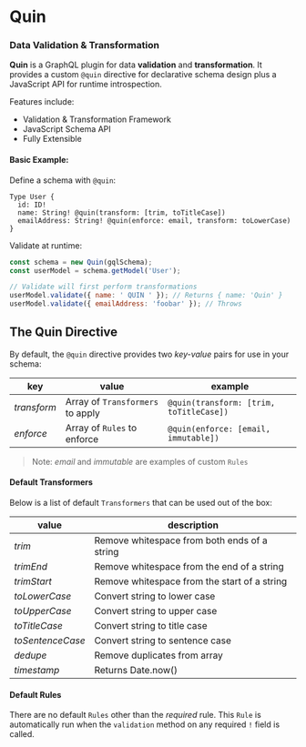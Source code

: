 # Quin

### Data Validation & Transformation

**Quin** is a GraphQL plugin for data **validation** and **transformation**. It provides a custom `@quin` directive for declarative schema design plus a JavaScript API for runtime introspection.

Features include:
* Validation & Transformation Framework
* JavaScript Schema API
* Fully Extensible

#### Basic Example:

Define a schema with `@quin`:

```gql
Type User {
  id: ID!
  name: String! @quin(transform: [trim, toTitleCase])
  emailAddress: String! @quin(enforce: email, transform: toLowerCase)
}
```

Validate at runtime:

```js
const schema = new Quin(gqlSchema);
const userModel = schema.getModel('User');

// Validate will first perform transformations
userModel.validate({ name: ' QUIN ' }); // Returns { name: 'Quin' }
userModel.validate({ emailAddress: 'foobar' }); // Throws
```

## The Quin Directive

By default, the `@quin` directive provides two *key-value* pairs for use in your schema:

| key | value | example
| - | - | - |
| *transform* | Array of `Transformers` to apply | `@quin(transform: [trim, toTitleCase])`
| *enforce* | Array of `Rules` to enforce | `@quin(enforce: [email, immutable])`

> Note: *email* and *immutable* are examples of custom `Rules`

#### Default Transformers

Below is a list of default `Transformers` that can be used out of the box:

| value | description
| - | - |
| *trim* | Remove whitespace from both ends of a string
| *trimEnd* | Remove whitespace from the end of a string
| *trimStart* | Remove whitespace from the start of a string
| *toLowerCase* | Convert string to lower case
| *toUpperCase* | Convert string to upper case
| *toTitleCase* | Convert string to title case
| *toSentenceCase* | Convert string to sentence case
| *dedupe* | Remove duplicates from array
| *timestamp* | Returns Date.now()

#### Default Rules

There are no default `Rules` other than the *required* rule. This `Rule` is automatically run when the `validation` method on any required `!` field is called.
